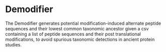# Demodifier
The Demodifier generates potential modification-induced alternate peptide sequences and their lowest common taxonomic ancestor given a csv containing a list of peptide sequences and their post translational modifications, to avoid spurious taxonomic detections in ancient protein studies.

